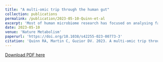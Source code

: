 ```yaml
---
title: "A multi-omic trip through the human gut"
collection: publications
permalink: /publication/2023-05-10-Quinn-et-al
excerpt: 'Most of human microbiome research has focused on analysing faecal samples, which represent the final stop of the digestive journey. Two recent articles use a novel sampling approach to capture luminal content at different points during digestion and reveal that the analysis of faecal samples tells only a fraction of the story.'
date: 2023-05-10
venue: 'Nature Metabolism'
paperurl: 'https://doi.org/10.1038/s42255-023-00773-3'
citation: 'Quinn RA, Martin C, Guzior DV. 2023. A multi-omic trip through the human gut. Nat Metab 5(5): 720–721. doi:10.1038/s42255-023-00773-3'
---
```

[Download PDF here](http://guziordo.github.io/files/Quinn_et_al_2023.pdf)